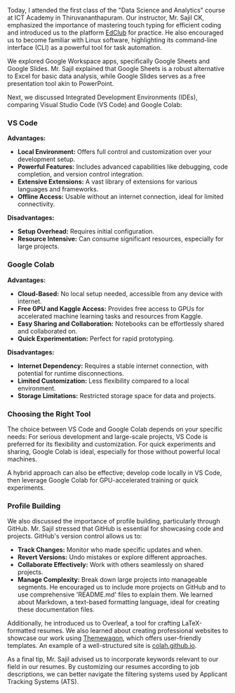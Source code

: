 Today, I attended the first class of the "Data Science and Analytics" course at ICT Academy in Thiruvananthapuram. Our instructor, Mr. Sajil CK, emphasized the importance of mastering touch typing for efficient coding and introduced us to the platform [EdClub](https://www.edclub.com) for practice. He also encouraged us to become familiar with Linux software, highlighting its command-line interface (CLI) as a powerful tool for task automation.

We explored Google Workspace apps, specifically Google Sheets and Google Slides. Mr. Sajil explained that Google Sheets is a robust alternative to Excel for basic data analysis, while Google Slides serves as a free presentation tool akin to PowerPoint.

Next, we discussed Integrated Development Environments (IDEs), comparing Visual Studio Code (VS Code) and Google Colab:

### VS Code
**Advantages:**
- **Local Environment:** Offers full control and customization over your development setup.
-  **Powerful Features:** Includes advanced capabilities like debugging, code completion, and version control integration.
- **Extensive Extensions:** A vast library of extensions for various languages and frameworks.
-  **Offline Access:** Usable without an internet connection, ideal for limited connectivity.

**Disadvantages:**
- **Setup Overhead:** Requires initial configuration.
- **Resource Intensive:** Can consume significant resources, especially for large projects.

### Google Colab
**Advantages:**
 - **Cloud-Based:** No local setup needed, accessible from any device with internet.
 - **Free GPU and Kaggle Access:** Provides free access to GPUs for accelerated machine learning tasks and resources from Kaggle.
 - **Easy Sharing and Collaboration:** Notebooks can be effortlessly shared and collaborated on.
 - **Quick Experimentation:** Perfect for rapid prototyping.

**Disadvantages:**
 - **Internet Dependency:** Requires a stable internet connection, with potential for runtime disconnections.
 - **Limited Customization:** Less flexibility compared to a local environment.
 - **Storage Limitations:** Restricted storage space for data and projects.

### Choosing the Right Tool
The choice between VS Code and Google Colab depends on your specific needs:
  For serious development and large-scale projects, VS Code is preferred for its flexibility and customization.
  For quick experiments and sharing, Google Colab is ideal, especially for those without powerful local machines.

A hybrid approach can also be effective; develop code locally in VS Code, then leverage Google Colab for GPU-accelerated training or quick experiments.

### Profile Building
We also discussed the importance of profile building, particularly through GitHub. Mr. Sajil stressed that GitHub is essential for showcasing code and projects. GitHub's version control allows us to:
 - **Track Changes:** Monitor who made specific updates and when.
 - **Revert Versions:** Undo mistakes or explore different approaches.
 - **Collaborate Effectively:** Work with others seamlessly on shared projects.
 - **Manage Complexity:** Break down large projects into manageable segments.
He encouraged us to include more projects on GitHub and to use comprehensive 'README.md' files to explain them. We learned about Markdown, a text-based formatting language, ideal for creating these documentation files.

Additionally, he introduced us to Overleaf, a tool for crafting LaTeX-formatted resumes. We also learned about creating professional websites to showcase our work using [Themewagon](https://themewagon.com/), which offers user-friendly templates. An example of a well-structured site is [colah.github.io](https://colah.github.io).

As a final tip, Mr. Sajil advised us to incorporate keywords relevant to our field in our resumes. By customizing our resumes according to job descriptions, we can better navigate the filtering systems used by Applicant Tracking Systems (ATS).
